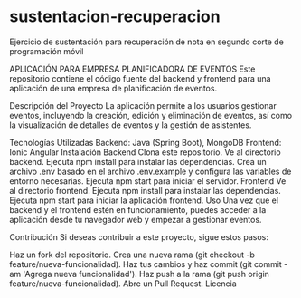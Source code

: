 # sustentacion-recuperacion
Ejercicio de sustentación para recuperación de nota en segundo corte de programación móvil

APLICACIÓN PARA EMPRESA PLANIFICADORA DE EVENTOS
Este repositorio contiene el código fuente del backend y frontend para una aplicación de una empresa de planificación de eventos.

Descripción del Proyecto
La aplicación permite a los usuarios gestionar eventos, incluyendo la creación, edición y eliminación de eventos, así como la visualización de detalles de eventos y la gestión de asistentes.

Tecnologías Utilizadas
Backend: Java (Spring Boot), MongoDB
Frontend: Ionic Angular
Instalación
Backend
Clona este repositorio.
Ve al directorio backend.
Ejecuta npm install para instalar las dependencias.
Crea un archivo .env basado en el archivo .env.example y configura las variables de entorno necesarias.
Ejecuta npm start para iniciar el servidor.
Frontend
Ve al directorio frontend.
Ejecuta npm install para instalar las dependencias.
Ejecuta npm start para iniciar la aplicación frontend.
Uso
Una vez que el backend y el frontend estén en funcionamiento, puedes acceder a la aplicación desde tu navegador web y empezar a gestionar eventos.

Contribución
Si deseas contribuir a este proyecto, sigue estos pasos:

Haz un fork del repositorio.
Crea una nueva rama (git checkout -b feature/nueva-funcionalidad).
Haz tus cambios y haz commit (git commit -am 'Agrega nueva funcionalidad').
Haz push a la rama (git push origin feature/nueva-funcionalidad).
Abre un Pull Request.
Licencia
